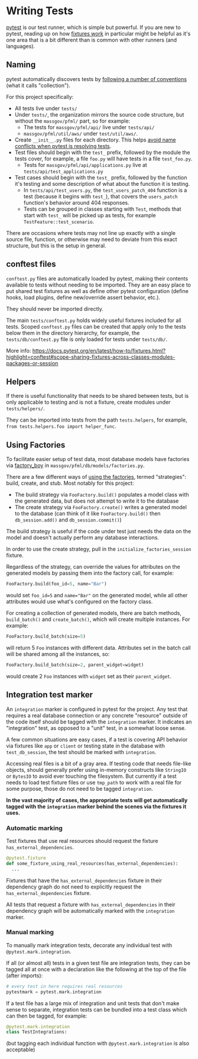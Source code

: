 # Writing Tests

[pytest](https://docs.pytest.org) is our test runner, which is simple but
powerful. If you are new to pytest, reading up on how [fixtures
work](https://docs.pytest.org/en/latest/explanation/fixtures.html) in particular might be
helpful as it's one area that is a bit different than is common with other
runners (and languages).

## Naming

pytest automatically discovers tests by [following a number of
conventions](https://docs.pytest.org/en/stable/goodpractices.html#conventions-for-python-test-discovery)
(what it calls "collection").

For this project specifically:

- All tests live under `tests/`
- Under `tests/`, the organization mirrors the source code structure, but
  without the `massgov/pfml/` part, so for example:
  - The tests for `massgov/pfml/api/` live under `tests/api/`
  - `massgov/pfml/util/aws/` under `test/util/aws/`.
- Create `__init__.py` files for each directory. This helps [avoid name
  conflicts when pytest is resolving
  tests](https://docs.pytest.org/en/stable/goodpractices.html#tests-outside-application-code).
- Test files should begin with the `test_` prefix, followed by the module the
  tests cover, for example, a file `foo.py` will have tests in a file
  `test_foo.py`.
  - Tests for `massgov/pfml/api/applications.py` live at `tests/api/test_applications.py`
- Test cases should begin with the `test_` prefix, followed by the function it's
  testing and some description of what about the function it is testing.
  - In `tests/api/test_users.py`, the `test_users_patch_404` function is a test
    (because it begins with `test_`), that covers the `users_patch` function's
    behavior around 404 responses.
  - Tests can be grouped in classes starting with `Test`, methods that start
    with `test_` will be picked up as tests, for example
    `TestFeature::test_scenario`.

There are occasions where tests may not line up exactly with a single source
file, function, or otherwise may need to deviate from this exact structure, but
this is the setup in general.

## conftest files

`conftest.py` files are automatically loaded by pytest, making their contents
available to tests without needing to be imported. They are an easy place to put
shared test fixtures as well as define other pytest configuration (define hooks,
load plugins, define new/override assert behavior, etc.).

They should never be imported directly.

The main `tests/conftest.py` holds widely useful fixtures included for all
tests. Scoped `conftest.py` files can be created that apply only to the tests
below them in the directory hierarchy, for example, the `tests/db/conftest.py`
file is only loaded for tests under `tests/db/`.

More info:
https://docs.pytest.org/en/latest/how-to/fixtures.html?highlight=conftest#scope-sharing-fixtures-across-classes-modules-packages-or-session

## Helpers

If there is useful functionality that needs to be shared between tests, but is
only applicable to testing and is not a fixture, create modules under
`tests/helpers/`.

They can be imported into tests from the path `tests.helpers`, for example,
`from tests.helpers.foo import helper_func`.

## Using Factories

To facilitate easier setup of test data, most database models have factories via
[factory_boy](https://factoryboy.readthedocs.io/) in
`massgov/pfml/db/models/factories.py`.

There are a few different ways of [using the
factories](https://factoryboy.readthedocs.io/en/stable/#using-factories), termed
"strategies": build, create, and stub. Most notably for this project:

- The build strategy via `FooFactory.build()` populates a model class with the
  generated data, but does not attempt to write it to the database
- The create strategy via `FooFactory.create()` writes a generated model to the
  database (can think of it like `FooFactory.build()` then `db_session.add()`
  and `db_session.commit()`)

The build strategy is useful if the code under test just needs the data on the
model and doesn't actually perform any database interactions.

In order to use the create strategy, pull in the `initialize_factories_session`
fixture.

Regardless of the strategy, can override the values for attributes on the
generated models by passing them into the factory call, for example:

```python
FooFactory.build(foo_id=5, name="Bar")
```

would set `foo_id=5` and `name="Bar"` on the generated model, while all other
attributes would use what's configured on the factory class.

For creating a collection of generated models, there are batch methods,
`build_batch()` and `create_batch()`, which will create multiple instances. For
example:

```python
FooFactory.build_batch(size=5)
```

will return 5 `Foo` instances with different data. Attributes set in the batch
call will be shared among all the instances, so:

```python
FooFactory.build_batch(size=2, parent_widget=widget)
```

would create 2 `Foo` instances with `widget` set as their `parent_widget`.

## Integration test marker

An `integration` marker is configured in pytest for the project. Any test that
requires a real database connection or any concrete "resource" outside of the
code itself should be tagged with the `integration` marker. It indicates an
"integration" test, as opposed to a "unit" test, in a somewhat loose sense.

A few common situations are easy cases, if a test is covering API behavior via
fixtures like `app` or `client` or testing state in the database with
`test_db_session`, the test should be marked with `integration`.

Accessing real files is a bit of a gray area. If testing code that needs
file-like objects, should generally prefer using in-memory constructs like
`StringIO` or `BytesIO` to avoid ever touching the filesystem. But currently if
a test needs to load test fixture files or use `tmp_path` to work with a real
file for some purpose, those do not need to be tagged `integration`.

**In the vast majority of cases, the appropriate tests will get automatically tagged with the `integration` marker behind the scenes via the fixtures it uses.**

### Automatic marking

Test fixtures that use real resources should request the fixture
`has_external_dependencies`.

```python
@pytest.fixture
def some_fixture_using_real_resources(has_external_dependencies):
  ...
```

Fixtures that have the `has_external_dependencies` fixture
in their dependency graph do not need to explicitly
request the `has_external_dependencies` fixture.

All tests that request a fixture with `has_external_dependencies`
in their dependency graph will be automatically marked
with the `integration` marker.

### Manual marking

To manually mark integration tests, decorate any individual test
with `@pytest.mark.integration`.

If all (or almost all) tests in a given test file are integration tests, they
can be tagged all at once with a declaration like the following at the top of
the file (after imports):

```python
# every test in here requires real resources
pytestmark = pytest.mark.integration
```

If a test file has a large mix of integration and unit tests that don't make
sense to separate, integration tests can be bundled into a test class which can
then be tagged, for example:

```python
@pytest.mark.integration
class TestIntegrations:
```

(but tagging each individual function with `@pytest.mark.integration` is also
acceptable)
